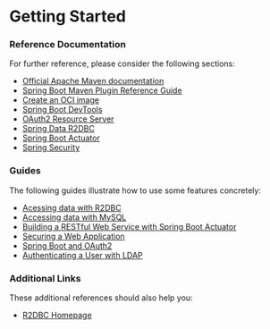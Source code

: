 # Getting Started

### Reference Documentation
For further reference, please consider the following sections:

* [Official Apache Maven documentation](https://maven.apache.org/guides/index.html)
* [Spring Boot Maven Plugin Reference Guide](https://docs.spring.io/spring-boot/docs/2.4.4/maven-plugin/reference/html/)
* [Create an OCI image](https://docs.spring.io/spring-boot/docs/2.4.4/maven-plugin/reference/html/#build-image)
* [Spring Boot DevTools](https://docs.spring.io/spring-boot/docs/2.4.4/reference/htmlsingle/#using-boot-devtools)
* [OAuth2 Resource Server](https://docs.spring.io/spring-boot/docs/2.4.4/reference/htmlsingle/#boot-features-security-oauth2-server)
* [Spring Data R2DBC](https://docs.spring.io/spring-boot/docs/2.4.4/reference/html/spring-boot-features.html#boot-features-r2dbc)
* [Spring Boot Actuator](https://docs.spring.io/spring-boot/docs/2.4.4/reference/htmlsingle/#production-ready)
* [Spring Security](https://docs.spring.io/spring-boot/docs/2.4.4/reference/htmlsingle/#boot-features-security)

### Guides
The following guides illustrate how to use some features concretely:

* [Acessing data with R2DBC](https://spring.io/guides/gs/accessing-data-r2dbc/)
* [Accessing data with MySQL](https://spring.io/guides/gs/accessing-data-mysql/)
* [Building a RESTful Web Service with Spring Boot Actuator](https://spring.io/guides/gs/actuator-service/)
* [Securing a Web Application](https://spring.io/guides/gs/securing-web/)
* [Spring Boot and OAuth2](https://spring.io/guides/tutorials/spring-boot-oauth2/)
* [Authenticating a User with LDAP](https://spring.io/guides/gs/authenticating-ldap/)

### Additional Links
These additional references should also help you:

* [R2DBC Homepage](https://r2dbc.io)

